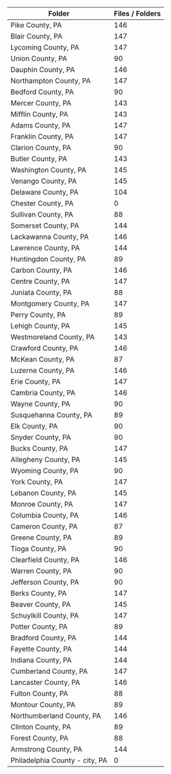 | Folder                         |   Files / Folders |
|--------------------------------|-------------------|
| Pike County, PA                |               146 |
| Blair County, PA               |               147 |
| Lycoming County, PA            |               147 |
| Union County, PA               |                90 |
| Dauphin County, PA             |               146 |
| Northampton County, PA         |               147 |
| Bedford County, PA             |                90 |
| Mercer County, PA              |               143 |
| Mifflin County, PA             |               143 |
| Adams County, PA               |               147 |
| Franklin County, PA            |               147 |
| Clarion County, PA             |                90 |
| Butler County, PA              |               143 |
| Washington County, PA          |               145 |
| Venango County, PA             |               145 |
| Delaware County, PA            |               104 |
| Chester County, PA             |                 0 |
| Sullivan County, PA            |                88 |
| Somerset County, PA            |               144 |
| Lackawanna County, PA          |               146 |
| Lawrence County, PA            |               144 |
| Huntingdon County, PA          |                89 |
| Carbon County, PA              |               146 |
| Centre County, PA              |               147 |
| Juniata County, PA             |                88 |
| Montgomery County, PA          |               147 |
| Perry County, PA               |                89 |
| Lehigh County, PA              |               145 |
| Westmoreland County, PA        |               143 |
| Crawford County, PA            |               146 |
| McKean County, PA              |                87 |
| Luzerne County, PA             |               146 |
| Erie County, PA                |               147 |
| Cambria County, PA             |               146 |
| Wayne County, PA               |                90 |
| Susquehanna County, PA         |                89 |
| Elk County, PA                 |                90 |
| Snyder County, PA              |                90 |
| Bucks County, PA               |               147 |
| Allegheny County, PA           |               145 |
| Wyoming County, PA             |                90 |
| York County, PA                |               147 |
| Lebanon County, PA             |               145 |
| Monroe County, PA              |               147 |
| Columbia County, PA            |               146 |
| Cameron County, PA             |                87 |
| Greene County, PA              |                89 |
| Tioga County, PA               |                90 |
| Clearfield County, PA          |               146 |
| Warren County, PA              |                90 |
| Jefferson County, PA           |                90 |
| Berks County, PA               |               147 |
| Beaver County, PA              |               145 |
| Schuylkill County, PA          |               147 |
| Potter County, PA              |                89 |
| Bradford County, PA            |               144 |
| Fayette County, PA             |               144 |
| Indiana County, PA             |               144 |
| Cumberland County, PA          |               147 |
| Lancaster County, PA           |               146 |
| Fulton County, PA              |                88 |
| Montour County, PA             |                89 |
| Northumberland County, PA      |               146 |
| Clinton County, PA             |                89 |
| Forest County, PA              |                88 |
| Armstrong County, PA           |               144 |
| Philadelphia County - city, PA |                 0 |